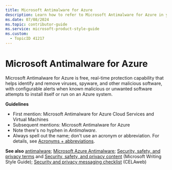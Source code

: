 ```yaml
---
title: Microsoft Antimalware for Azure
description: Learn how to refer to Microsoft Antimalware for Azure in your content.
ms.date: 07/08/2024
ms.topic: contributor-guide
ms.service: microsoft-product-style-guide
ms.custom:
  - TopicID 41217
---
```



# Microsoft Antimalware for Azure

Microsoft Antimalware for Azure is free, real-time protection capability that helps identify and remove viruses, spyware, and other malicious software, with configurable alerts when known malicious or unwanted software attempts to install itself or run on an Azure system.

**Guidelines**

- First mention: Microsoft Antimalware for Azure Cloud Services and Virtual Machines
- Subsequent mentions: Microsoft Antimalware for Azure
- Note there's no hyphen in *Antimalware*.
- Always spell out the name; don't use an acronym or abbreviation. For details, see [Acronyms + abbreviations](~\acronyms-and-abbreviations.md).

**See also** [antimalware](/writing-style-guide-msft-internal/a-z-word-list-term-collections/a/anti-malware); [Microsoft Azure Antimalware](~\a_z_names_terms\m\microsoft-antimalware-for-azure.md); [Security, safety, and privacy terms](/writing-style-guide-msft-internal/a-z-word-list-term-collections/term-collections/security-safety-privacy-terms) and [Security, safety, and privacy content](/writing-style-guide-msft-internal/security-safety-and-privacy-content) (Microsoft Writing Style Guide); [Security and privacy messaging checklist](https://microsoft.sharepoint.com/sites/CELAWeb-Marketing/sitepages/marketing-and-advertising-content-security-privacy.aspx) (CELAweb)


